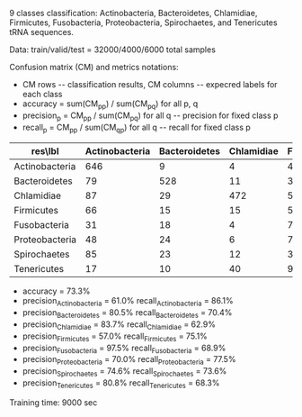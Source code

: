 9 classes classification: Actinobacteria, Bacteroidetes, Chlamidiae, Firmicutes, Fusobacteria, Proteobacteria, Spirochaetes, and Tenericutes tRNA sequences.

Data: train/valid/test = 32000/4000/6000 total samples

Confusion matrix (CM) and metrics notations:

  * CM rows -- classification results, CM columns -- expecred labels for each class
  * accuracy = sum(CM<sub>pp</sub>) / sum(CM<sub>pq</sub>) for all p, q 
  * precision<sub>p</sub> = CM<sub>pp</sub> / sum(CM<sub>pq</sub>) for all q -- precision for fixed class p
  * recall<sub>p</sub> = CM<sub>pp</sub> / sum(CM<sub>qp</sub>) for all q -- recall for fixed class p
  
| res\lbl 	    | Actinobacteria | Bacteroidetes | Chlamidiae | Firmicutes | Fusobacteria | Proteobacteria | Spirochaetes | Tenericutes |
|---------------|----------------|---------------|------------|------------|--------------|----------------|--------------|-------------|
|Actinobacteria | 646            | 9             | 4          | 47         | 0            | 33             | 11           | 0           |
|Bacteroidetes  | 79             | 528           | 11         | 38         | 1            | 48             | 41           | 4           |
|Chlamidiae     | 87             | 29            | 472        | 57         | 2            | 37             | 27           | 39          |
|Firmicutes     | 66             | 15            | 15         | 563        | 2            | 45             | 20           | 24          |
|Fusobacteria   | 31             | 18            | 4          | 76         | 517          | 43             | 39           | 22          |
|Proteobacteria | 48             | 24            | 6          | 78         | 1            | 581            | 8            | 4           |
|Spirochaetes   | 85             | 23            | 12         | 30         | 3            | 16             | 552          | 29          |
|Tenericutes    | 17             | 10            | 40         | 98         | 4            | 27             | 42           | 512         |

   * accuracy = 73.3%
   * precision<sub>Actinobacteria</sub> = 61.0%       recall<sub>Actinobacteria</sub> = 86.1%
   * precision<sub>Bacteroidetes</sub> = 80.5%        recall<sub>Bacteroidetes</sub> = 70.4%
   * precision<sub>Chlamidiae</sub> = 83.7%      recall<sub>Chlamidiae</sub> = 62.9%
   * precision<sub>Firmicutes</sub> = 57.0%     recall<sub>Firmicutes</sub> = 75.1%
   * precision<sub>Fusobacteria</sub> = 97.5%      recall<sub>Fusobacteria</sub> = 68.9%
   * precision<sub>Proteobacteria</sub> = 70.0%       recall<sub>Proteobacteria</sub> = 77.5%
   * precision<sub>Spirochaetes</sub> = 74.6%        recall<sub>Spirochaetes</sub> = 73.6%
   * precision<sub>Tenericutes</sub> = 80.8%      recall<sub>Tenericutes</sub> = 68.3%

Training time: 9000 sec
